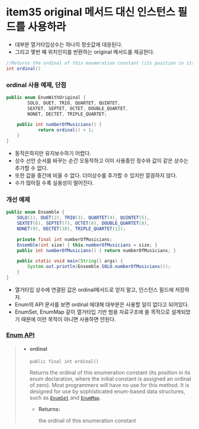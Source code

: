 # item35 original 메서드 대신 인스턴스 필드를 사용하라

- 대부분 열거타입상수는 하나의 정숫값에 대응된다.
- 그리고 몇번 째 위치인지를 반환하는 original 메서드를 제공한다.

~~~java
//Returns the ordinal of this enumeration constant (its position in its enum declaration, where the initial constant is assigned an ordinal of zero).
int	ordinal()
~~~





### ordinal 사용 예제, 단점

~~~java
public enum EnumWithOriginal {
        SOLO, DUET, TRIO, QUARTET, QUINTET,
        SEXTET, SEPTET, OCTET, DOUBLE_QUARTET,
        NONET, DECTET, TRIPLE_QUARTET;

    public int numberOfMusicians() {
            return ordinal() + 1;
    }
}
~~~

- 동작은하지만 유지보수하기 어렵다.
- 상수 선언 순서를 바꾸는 순간 오동작하고 이미 사용중인 정수와 값이 같은 상수는 추가할 수 없다.
- 또한 값을 중간에 비울 수 없다. 더미상수를 추가할 수 있지만 깔끔하지 않다. 
- 수가 많아질 수록 실용성이 떨어진다.



### 개선 예제

~~~java
public enum Ensemble {
    SOLO(1), DUET(2), TRIO(3), QUARTET(4), QUINTET(5),
    SEXTET(6), SEPTET(7), OCTET(8), DOUBLE_QUARTET(8),
    NONET(9), DECTET(10), TRIPLE_QUARTET(12);

    private final int numberOfMusicians;
    Ensemble(int size) { this.numberOfMusicians = size; }
    public int numberOfMusicians() { return numberOfMusicians; }

    public static void main(String[] args) {
        System.out.println(Ensemble.SOLO.numberOfMusicians());
    }
}
~~~

- 열거타입 상수에 연결된 값은 ordinal메서드로 얻지 말고, 인스턴스 필드에 저장하자.
- Enum의 API 문서를 보면 ordinal 에대해 대부분은 사용할 일이 없다고 되어있다.
- EnumSet, EnumMap 같이 열거타입 기반 범용 자료구조에 쓸 목적으로 설계되었기 때문에 이런 목적이 아니면 사용하면 안된다.



### [Enum API](https://docs.oracle.com/en/java/javase/11/docs/api/java.base/java/lang/Enum.html)

> - #### ordinal
>
>   ```
>   public final int ordinal()
>   ```
>
>   Returns the ordinal of this enumeration constant (its position in its enum declaration, where the initial constant is assigned an ordinal of zero). Most programmers will have no use for this method. It is designed for use by sophisticated enum-based data structures, such as [`EnumSet`](https://docs.oracle.com/en/java/javase/11/docs/api/java.base/java/util/EnumSet.html) and [`EnumMap`](https://docs.oracle.com/en/java/javase/11/docs/api/java.base/java/util/EnumMap.html).
>
>   - **Returns:**
>
>     the ordinal of this enumeration constant



































